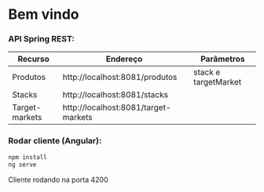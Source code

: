 # Bem vindo

### API Spring REST:
| Recurso | Endereço | Parâmetros |
| ------ | ------ | ------ |
| Produtos | http://localhost:8081/produtos | stack e targetMarket |
| Stacks | http://localhost:8081/stacks |  |
| Target-markets | http://localhost:8081/target-markets |  |

### Rodar cliente (Angular):
```sh
npm install
ng serve
```
Cliente rodando na porta 4200

